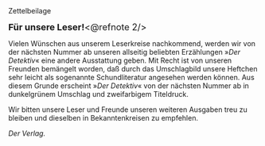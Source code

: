 <div class="anmerkungen">Zettelbeilage</div>

<p class="centered"><span style="font-size: large;"><strong>Für unsere Leser!</strong><@refnote 2/></span></p>

Vielen Wünschen aus unserem Leserkreise nachkommend, werden wir von der nächsten Nummer ab unseren allseitig beliebten Erzählungen »<em>Der Detektiv</em>« eine andere Ausstattung geben. Mit Recht ist von unseren Freunden bemängelt worden, daß durch das Umschlagbild unsere Heftchen sehr leicht als sogenannte Schundliteratur angesehen werden können. Aus diesem Grunde erscheint »<em>Der Detektiv</em>« von der nächsten Nummer ab in dunkelgrünem Umschlag und zweifarbigem Titeldruck.

Wir bitten unsere Leser und Freunde unseren weiteren Ausgaben treu zu bleiben und dieselben in Bekanntenkreisen zu empfehlen.

<p class="right"><em>Der Verlag.</em></p>

